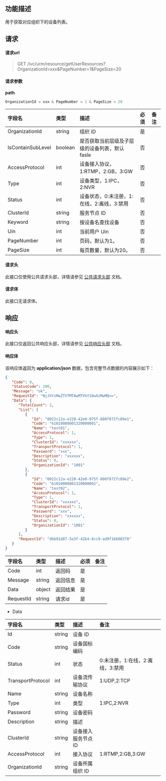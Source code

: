 ## 功能描述

用于获取对应组织下的设备列表。

## 请求

#### 请求url

> GET /ivc/urm/resource/getUserResources?OrganizationId=xxx&PageNumber=1&PageSize=20

#### 请求参数

**path**

```js
OrganizationId = xxx & PageNumber = 1 & PageSize = 20
```

| 字段名            | 类型    | 描述                                          | 必须 | 备注 |
| :---------------- | :------ | :-------------------------------------------- | :--- | :--- |
| OrganizationId    | string  | 组织 ID                                       | 是   |      |
| IsContainSubLevel | boolean | 是否获取当前层级及子层级的设备列表，默认 fasle | 否   |      |
| AccessProtocol    | int     | 设备接入协议，1:RTMP，2:GB，3:GW              | 否   |      |
| Type              | int     | 设备类型，1:IPC，2:NVR                        | 否   |      |
| Status            | int     | 设备状态，0:未注册，1:在线，2:离线，3:禁用    | 否   |      |
| ClusterId         | string  | 服务节点 ID                                    | 否   |      |
| Keyword           | string  | 按设备名查找设备                              | 否   |      |
| Uin               | int     | 当前用户 Uin                                  | 否   |      |
| PageNumber        | int     | 页码，默认为1。                               | 否   |      |
| PageSize          | int     | 每页数量，默认为20。                          | 否   |      |


#### 请求头

此接口仅使用公共请求头部，详情请参见 [公共请求头部](https://cloud.tencent.com/document/product/1344/50451) 文档。

#### 请求体

此接口无请求体。

## 响应

#### 响应头

此接口仅返回公共响应头部，详情请参见 [公共响应头部](https://cloud.tencent.com/document/product/1344/50452) 文档。

#### 响应体

该响应体返回为 **application/json** 数据，包含完整节点数据的内容展示如下：

```json
{
   "Code": 0,
   "StatusCode": 200,
   "Message": "ok",
   "RequestId": "NjJhYzMwZTVfMTAwMTVhY18wXzMwMQ==",
   "Data": {
      "TotalCount": 2,
      "List": [
         {
            "Id": "0022c12a-e220-42e0-975f-800f872fc89e1",
            "Code": "61010000001320000001",
            "Name": "test01",
            "AccessProtocol": 1,
            "Type": 1,
            "ClusterId": "xxxxxx",
            "TransportProtocol": 1,
            "Password": "xxx",
            "Description": "xxxxxx",
            "Status": 0,
            "OrganizationId": "1001"
         },
         {
            "Id": "0022c12a-e220-42e0-975f-800f872fc89e2",
            "Code": "61010000001320000002",
            "Name": "test02",
            "AccessProtocol": 1,
            "Type": 1,
            "ClusterId": "xxxxxx",
            "TransportProtocol": 1,
            "Password": "xxx",
            "Description": "xxxxxx",
            "Status": 0,
            "OrganizationId": "1001"
         }
      ],
      "RequestId": "dbb91d87-5e3f-42b4-8cc9-ad9f16600370"
   }
}
```

| 字段名    | 类型   | 描述     | 必须 | 备注 |
| :-------- | :----- | :------- | :--- | :--- |
| Code      | int    | 返回码   | 是   |      |
| Message   | string | 返回信息 | 是   |      |
| Data      | object | 返回结果 | 是   |      |
| RequestId | string | 请求id   | 是   |      |

+ Data

| 字段名            | 类型   | 描述               | 备注                             |
| :---------------- | :----- | :----------------- | :------------------------------- |
| Id                | string | 设备 ID             |                                  |
| Code              | string | 设备国标编码       |                                  |
| Status            | int    | 状态               | 0:未注册，1:在线，2:离线，3:禁用 |
| TransportProtocol | int    | 设备流传输协议     | 1:UDP,2:TCP                      |
| Name              | string | 设备名称           |                                  |
| Type              | int    | 类型               | 1:IPC,2:NVR                      |
| Password          | string | 设备密码           |                                  |
| Description       | string | 描述               |                                  |
| ClusterId         | string | 设备接入服务节点 ID |                                  |
| AccessProtocol    | int    | 接入协议           | 1:RTMP,2:GB,3:GW                 |
| OrganizationId    | string | 设备所属组织 ID     |                                  |

